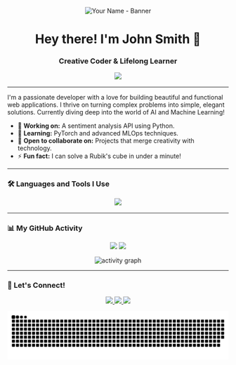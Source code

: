 <p align="center">
  <img src="[URL_TO_YOUR_CUSTOM_BANNER]" alt="Your Name - Banner"/>
</p>

<h1 align="center">Hey there! I'm John Smith 🚀</h1>
<h3 align="center">Creative Coder & Lifelong Learner</h3>

<p align="center">
  <a href="https://github.com/ryo-ma/github-profile-trophy">
    <img src="https://github-profile-trophy.vercel.app/?username=[YOUR_GITHUB_USERNAME]&theme=dracula&column=7" />
  </a>
</p>

---

I'm a passionate developer with a love for building beautiful and functional web applications. I thrive on turning complex problems into simple, elegant solutions. Currently diving deep into the world of AI and Machine Learning!

- 🔭 **Working on:** A sentiment analysis API using Python.
- 🌱 **Learning:** PyTorch and advanced MLOps techniques.
- 👯 **Open to collaborate on:** Projects that merge creativity with technology.
- ⚡ **Fun fact:** I can solve a Rubik's cube in under a minute!

---

### 🛠️ Languages and Tools I Use

<p align="center">
  <a href="https://skillicons.dev">
    <img src="https://skillicons.dev/icons?i=react,nextjs,nodejs,express,py,fastapi,postgres,mongodb,docker,gcp,figma,vscode&perline=6" />
  </a>
</p>

---

### 📊 My GitHub Activity

<p align="center">
  <img height="180em" src="https://github-readme-stats.vercel.app/api?username=[YOUR_GITHUB_USERNAME]&show_icons=true&theme=dracula&include_all_commits=true&count_private=true"/>
  <img height="180em" src="https://github-readme-stats.vercel.app/api/top-langs/?username=[YOUR_GITHUB_USERNAME]&layout=compact&langs_count=8&theme=dracula"/>
</p>

<p align="center">
  <img src="https://github-readme-activity-graph.vercel.app/graph?username=[YOUR_GITHUB_USERNAME]&theme=react-dark&hide_border=true&area=true" alt="activity graph"/>
</p>

---

### 🔗 Let's Connect!

<p align="center">
  <a href="https://linkedin.com/in/[YOUR_LINKEDIN_USERNAME]">
    <img src="https://img.shields.io/badge/LinkedIn-blue?style=for-the-badge&logo=linkedin&logoColor=white" />
  </a>
  <a href="https://www.your-portfolio.com">
    <img src="https://img.shields.io/badge/Portfolio-black?style=for-the-badge&logo=google-chrome&logoColor=white" />
  </a>
  <a href="mailto:your.email@example.com">
    <img src="https://img.shields.io/badge/Email-red?style=for-the-badge&logo=gmail&logoColor=white" />
  </a>
</p>

<p align="center">
  <img src="https://raw.githubusercontent.com/platane/platane/output/github-contribution-grid-snake.svg" alt="snake" />
</p>
